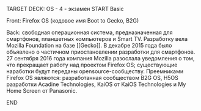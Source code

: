 TARGET DECK: OS - 4 - экзамен
START
Basic

Front: Firefox OS (кодовое имя Boot to Gecko, B2G)  

Back: свободная операционная система, предназначенная для смартфонов, планшетных компьютеров и Smart TV. 
Разработку вела Mozilla Foundation на базе [[Gecko]]. 
В декабре 2015 года было объявлено о частичном приостановлении разработки для смартфонов. 27 сентября 2016 года компания Mozilla разослала уведомления о том, что прекращает работу над проектом Firefox OS; существующие наработки будут переданы opensource-сообществу. 
Преемниками Firefox OS являются: разработанная сообществом B2G OS, H5OS разработки Acadine Technologies, KaiOS от KaiOS Technologies и My Home Screen от Panasonic.
<!--ID: 1663488761441-->
END 